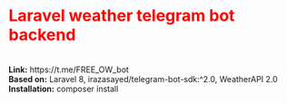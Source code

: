 <h1 style="color: red;"><b>Laravel weather telegram bot backend</b></h1>
<br>
<b>Link:</b> https://t.me/FREE_OW_bot
<br>
<b>Based on:</b> Laravel 8, irazasayed/telegram-bot-sdk:^2.0, WeatherAPI 2.0
<br>
<b>Installation:</b> composer install
